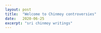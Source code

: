 ```yaml
---
layout: post
title:  "Welcome to Chinmoy controversies"
date:   2020-06-25
excerpt: "sri chinmoy writings"
---
```

